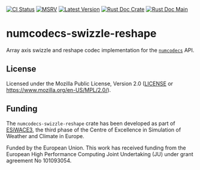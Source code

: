 [![CI Status]][workflow] [![MSRV]][repo] [![Latest Version]][crates.io] [![Rust Doc Crate]][docs.rs] [![Rust Doc Main]][docs]

[CI Status]: https://img.shields.io/github/actions/workflow/status/juntyr/numcodecs-rs/ci.yml?branch=main
[workflow]: https://github.com/juntyr/numcodecs-rs/actions/workflows/ci.yml?query=branch%3Amain

[MSRV]: https://img.shields.io/badge/MSRV-1.82.0-blue
[repo]: https://github.com/juntyr/numcodecs-rs

[Latest Version]: https://img.shields.io/crates/v/numcodecs-swizzle-reshape
[crates.io]: https://crates.io/crates/numcodecs-swizzle-reshape

[Rust Doc Crate]: https://img.shields.io/docsrs/numcodecs-swizzle-reshape
[docs.rs]: https://docs.rs/numcodecs-swizzle-reshape/

[Rust Doc Main]: https://img.shields.io/badge/docs-main-blue
[docs]: https://juntyr.github.io/numcodecs-rs/numcodecs_swizzle_reshape

# numcodecs-swizzle-reshape

Array axis swizzle and reshape codec implementation for the [`numcodecs`] API.

[`numcodecs`]: https://docs.rs/numcodecs/0.1/numcodecs/

## License

Licensed under the Mozilla Public License, Version 2.0 ([LICENSE](LICENSE) or https://www.mozilla.org/en-US/MPL/2.0/).

## Funding

The `numcodecs-swizzle-reshape` crate has been developed as part of [ESiWACE3](https://www.esiwace.eu), the third phase of the Centre of Excellence in Simulation of Weather and Climate in Europe.

Funded by the European Union. This work has received funding from the European High Performance Computing Joint Undertaking (JU) under grant agreement No 101093054.
